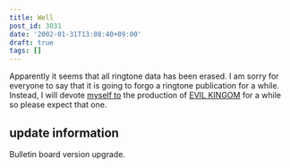 ```yaml
---
title: Well
post_id: 3031
date: '2002-01-31T13:08:40+09:00'
draft: true
tags: []
---
```


Apparently it seems that all ringtone data has been erased. I am sorry for everyone to say that it is going to forgo a ringtone publication for a while. Instead, I will devote [myself to](https://danmaq.com/tag/evil-kingdom) the production of [EVIL KINGOM](https://danmaq.com/tag/evil-kingdom) for a while so please expect that one.

## update information

Bulletin board version upgrade.
